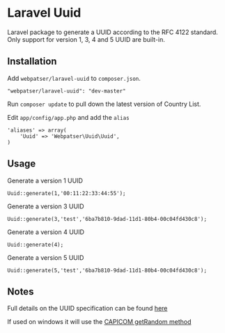# Laravel Uuid
Laravel package to generate a UUID according to the RFC 4122 standard. Only support for version 1, 3, 4 and 5 UUID are built-in.


## Installation

Add `webpatser/laravel-uuid` to `composer.json`.

    "webpatser/laravel-uuid": "dev-master"
    
Run `composer update` to pull down the latest version of Country List.

Edit `app/config/app.php` and add the `alias`

    'aliases' => array(
        'Uuid' => 'Webpatser\Uuid\Uuid',
    )

    
## Usage

Generate a version 1 UUID

	Uuid::generate(1,'00:11:22:33:44:55');
	
Generate a version 3 UUID

	Uuid::generate(3,'test','6ba7b810-9dad-11d1-80b4-00c04fd430c8');
	
Generate a version 4 UUID

	Uuid::generate(4);

Generate a version 5 UUID

	Uuid::generate(5,'test','6ba7b810-9dad-11d1-80b4-00c04fd430c8');
	
## Notes

Full details on the UUID specification can be found [here](http://tools.ietf.org/html/rfc4122)

If used on windows it will use the [CAPICOM getRandom method]('http://msdn.microsoft.com/en-us/library/aa388182(VS.85).aspx')